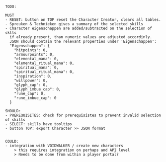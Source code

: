 
	TODO:

	MUST
	- RESET: button on TOP reset the Character Creator, clears all tables.
	- Spreuken & Technieken gives a summary of the selected skills
	- Character eigenschappen are added/subtracted on the selection of sklls
	  if already present, than numeric values are adjusted accordinly. 
	  JSON should contain the relevant properties under 'Eigenschappen':
      "Eigenschappen": {
        "hitpoints": 0,
        "armourpoints": 0,
        "elemental_mana": 0,
        "elemental_ritual_mana": 0,
        "spiritual_mana": 0,
        "spiritual_ritual_mana": 0,
        "inspiration": 0,
        "willpower": 0,
        "glyph_cap": 0,
        "glyph_imbue_cap": 0,
        "rune_cap": 0,
        "rune_imbue_cap": 0
      }

	SHOULD:
	- PREREQUISITES: check for prerequisistes to prevent invalid selection of skills 
	- SELECT: skills have tooltips
	- button TOP: export Character >> JSON format
	

	COULD:
	- integration with VOIDWALKER / create new characters
		> this requires integration on perhaps and API level
		> Needs to be done from within a player portal?